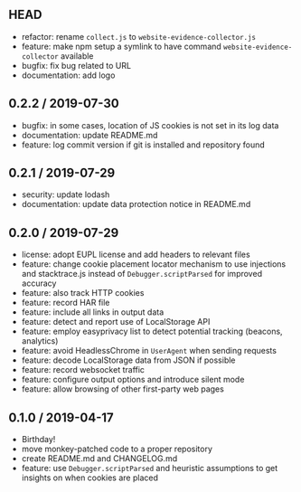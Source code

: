 ## HEAD

  * refactor: rename `collect.js` to `website-evidence-collector.js`
  * feature: make npm setup a symlink to have command `website-evidence-collector` available
  * bugfix: fix bug related to URL
  * documentation: add logo

## 0.2.2 / 2019-07-30

  * bugfix: in some cases, location of JS cookies is not set in its log data
  * documentation: update README.md
  * feature: log commit version if git is installed and repository found

## 0.2.1 / 2019-07-29

  * security: update lodash
  * documentation: update data protection notice in README.md

## 0.2.0 / 2019-07-29

  * license: adopt EUPL license and add headers to relevant files
  * feature: change cookie placement locator mechanism to use injections and stacktrace.js instead of `Debugger.scriptParsed` for improved accuracy
  * feature: also track HTTP cookies
  * feature: record HAR file
  * feature: include all links in output data
  * feature: detect and report use of LocalStorage API
  * feature: employ easyprivacy list to detect potential tracking (beacons, analytics)
  * feature: avoid HeadlessChrome in `UserAgent` when sending requests
  * feature: decode LocalStorage data from JSON if possible
  * feature: record websocket traffic
  * feature: configure output options and introduce silent mode
  * feature: allow browsing of other first-party web pages

## 0.1.0 / 2019-04-17

  * Birthday!
  * move monkey-patched code to a proper repository
  * create README.md and CHANGELOG.md
  * feature: use `Debugger.scriptParsed` and heuristic assumptions to get insights on when cookies are placed
